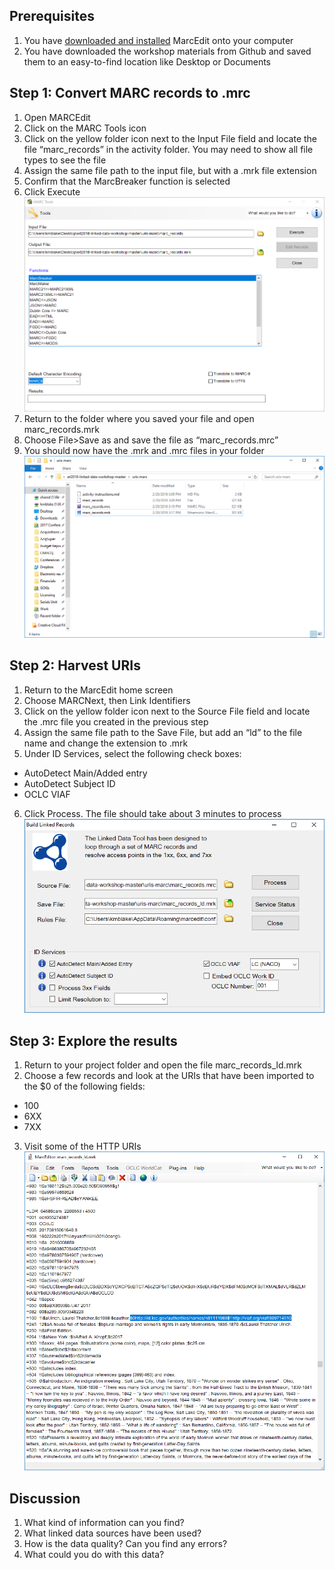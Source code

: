 ## Prerequisites
1. You have [downloaded and installed](http://marcedit.reeset.net/downloads) MarcEdit onto your computer
2. You have downloaded the workshop materials from Github and saved them to an easy-to-find location like Desktop or Documents
## Step 1: Convert MARC records to .mrc 
1. Open MARCEdit
2. Click on the MARC Tools icon
3. Click on the yellow folder icon next to the Input File field and locate the file “marc_records” in the activity folder. You may need to show all file types to see the file
4. Assign the same file path to the input file, but with a .mrk file extension
5. Confirm that the MarcBreaker function is selected
6. Click Execute
![MARCEdit ready to convert ILS export to .mrk file](https://github.com/eightBitter/erl2018-linked-data-workshop/blob/master/uris-marc/screenshots/step_1.6.png)
7. Return to the folder where you saved your file and open marc_records.mrk
8. Choose File>Save as and save the file as “marc_records.mrc”
9. You should now have the .mrk and .mrc files in your folder
![Activity folder with .mrk and .mrc files](https://github.com/eightBitter/erl2018-linked-data-workshop/blob/master/uris-marc/screenshots/step_1.9.png)
## Step 2: Harvest URIs
1. Return to the MarcEdit home screen
2. Choose MARCNext, then Link Identifiers
3. Click on the yellow folder icon next to the Source File field and locate the .mrc file you created in the previous step
4. Assign the same file path to the Save File, but add an “ld” to the file name and change the extension to .mrk
5. Under ID Services, select the following check boxes:
 * AutoDetect Main/Added entry
 * AutoDetect Subject ID
 * OCLC VIAF
6. Click Process. The file should take about 3 minutes to process
![MARCEdit ready to harvest URIs](https://github.com/eightBitter/erl2018-linked-data-workshop/blob/master/uris-marc/screenshots/step_2.6.png)
## Step 3: Explore the results
1. Return to your project folder and open the file marc_records_ld.mrk
2. Choose a few records and look at the URIs that have been imported to the $0 of the following fields:
  * 100
  * 6XX
  * 7XX
3. Visit some of the HTTP URIs
![URI in MARC file](https://github.com/eightBitter/erl2018-linked-data-workshop/blob/master/uris-marc/screenshots/step_3.2.png)
## Discussion
1. What kind of information can you find?
2. What linked data sources have been used?
3. How is the data quality? Can you find any errors?
4. What could you do with this data?
